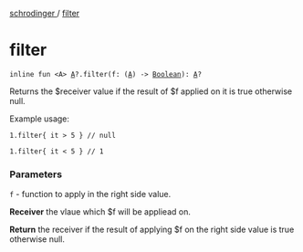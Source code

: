[schrodinger ](index.md) / [filter](./filter.md)

# filter

`inline fun <A> `[`A`](filter.md#A)`?.filter(f: (`[`A`](filter.md#A)`) -> `[`Boolean`](https://kotlinlang.org/api/latest/jvm/stdlib/kotlin/-boolean/index.html)`): `[`A`](filter.md#A)`?`

Returns the $receiver value if the result of $f applied on it is true otherwise null.

Example usage:

```
1.filter{ it > 5 } // null

1.filter{ it < 5 } // 1
```

### Parameters

`f` - function to apply in the right side value.

**Receiver**
the vlaue which $f will be appliead on.

**Return**
the receiver if the result of applying $f on the right side value is true otherwise null.

